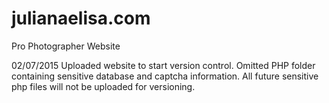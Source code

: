 # julianaelisa.com
Pro Photographer Website

02/07/2015 Uploaded website to start version control. Omitted PHP folder containing sensitive database and captcha information. All future sensitive php files will not be uploaded for versioning.
